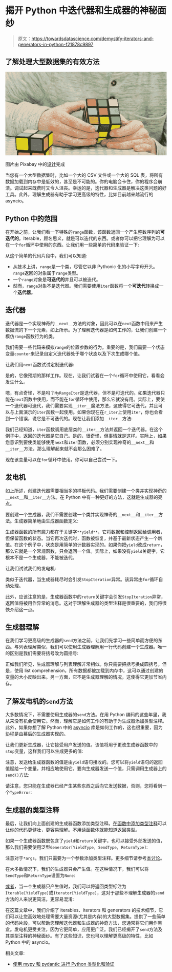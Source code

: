 # 揭开 Python 中迭代器和生成器的神秘面纱

> 原文：<https://towardsdatascience.com/demystify-iterators-and-generators-in-python-f21878c9897>

## 了解处理大型数据集的有效方法

![](img/1cd3f689abc22407266ffff0161174e3.png)

图片由 Pixabay 中的[设计](https://pixabay.com/photos/magic-cube-patience-tricky-hobby-1976725/)完成

当您有一个大型数据集时，比如一个大的 CSV 文件或一个大的 SQL 表，将所有数据加载到内存中是低效的，甚至是不可能的。你的电脑会卡住，你的程序会崩溃。调试起来既费时又令人沮丧。幸运的是，迭代器和生成器是解决这类问题的好工具。此外，理解生成器有助于学习更高级的特性，比如目前越来越流行的 asyncio。

## Python 中的范围

在开始之前，让我们看一下特殊的`range`函数，该函数返回一个产生整数序列的**可迭代的**。Iterable，顾名思义，就是可以迭代的东西。或者你可以把它理解为可以在一个`for`循环中使用的东西。让我们用一些简单的代码来验证一下:

从这个简单的代码片段中，我们可以知道:

*   从技术上讲，`range`是一个类，尽管它以非 Pythonic 化的小写字母开头。`range`返回的对象属于`range`类型。
*   一个`range`对象是**可迭代的**并且可以被迭代。
*   然而，`range`对象不是迭代器。我们需要使用`iter`函数将一个**可迭代**转换成一个**迭代器**。

## 迭代器

迭代器是一个实现神奇的`__next__`方法的对象，因此可以在`next`函数中用来产生数据流的下一个元素，如上所示。为了理解迭代器是如何工作的，让我们创建一个模仿`range`函数行为的类。

我们需要一些代码来模拟`range`的位置参数的行为。重要的是，我们需要一个状态变量`counter`来记录自定义迭代器处于哪个状态以及下次生成哪个值。

让我们用`next`函数试试定制迭代器:

是的，它像预期的那样工作。现在，让我们试着在一个`for`循环中使用它，看看会发生什么。

嗯，有点奇怪，不是吗？`MyRangeIter`是迭代器，但不是可迭代的。如果迭代器只能在`next`函数中使用，而不能在`for`循环中使用，那么它就没有用。实际上，要使一个迭代器可迭代，我们需要实现`__iter__`魔法方法，这使得它可迭代，并且可以与上面演示的`iter`函数一起使用。如果你现在在`r_iter`上使用`iter`，你也会看到一个错误，说它是不可迭代的。现在让我们添加`__iter__`方法:

我们已经知道，`iter`函数调用底层类的`__iter__`方法并返回一个迭代器。在这个例子中，返回的迭代器是它自己。是的，很奇怪，但事情就是这样。实际上，如果您意识到要使类能够使用`next`和`iter`函数，必须分别实现神奇的`__next__`和`__iter__`方法，那么理解起来就不会那么困难了。

现在该变量可以在`for`循环中使用。你可以自己尝试一下。

## 发电机

如上所述，创建迭代器需要相当多的样板代码。我们需要创建一个类并实现神奇的`__next__`和`__iter__`方法。在 Python 中有一种更好的方法，这就是生成器的亮点。

要创建一个生成器，我们不需要创建一个类并实现神奇的`__next__`和`__iter__`方法。生成器简单地由生成器函数定义:

生成器函数的所有魔力都在于关键字`**yield**`，它将数据和控制返回给调用者，但保留函数的状态。当它再次迭代时，函数被恢复，并基于最新状态产生一个新值。在这个例子中，状态是用简单的计数器实现的。如果你把`yield`改成`return`，那么它就是一个常规函数，只会返回一个值。实际上，如果没有`yield`关键字，它根本不是一个生成器，不能被迭代。

让我们试试我们的发电机:

类似于迭代器，当生成器耗尽时会引发`StopIteration`异常。该异常由`for`循环自动处理。

此外，应该注意的是，生成器函数中的`return`关键字会引发`StopIteration`异常，返回值将被用作异常的消息。这对于理解生成器的类型注释是很重要的，我们将很快介绍这一点。

## 生成器理解

在我们学习更高级的生成器的`send`方法之前，让我们先学习一些简单而方便的东西。与列表理解类似，我们可以使用生成器理解用一行代码创建一个生成器。唯一的区别是我们需要将括号改为圆括号:

正如我们所见，生成器理解与列表理解非常相似。你只需要把括号换成圆括号。但是，使用 list comprehension，所有数据都被加载到内存中，这可以通过创建的变量的大小反映出来。另一方面，它不是生成器理解的情况，这使得它更加节省内存。

## 了解发电机的`send`方法

大多数情况下，不需要使用生成器的`send`方法。在用 Python 编码的这些年里，我从来没有机会使用它。然而，理解它是如何工作的有助于为生成器添加类型注释。此外，如果你想了解 Python 中的 [asyncio](https://docs.python.org/3/library/asyncio.html) 库是如何工作的，这也很重要，因为[协程](https://peps.python.org/pep-0342/)是由幕后的生成器实现的。

让我们更新生成器，让它接受用户发送的值。该值将用于更改生成器函数中的`stop`变量，这样我们可以生成更多的值:

注意，发送给生成器函数的值是由`yield`语句接收的。您可以将`yield`语句的返回值赋给一个变量，并相应地使用它。要向生成器发送一个值，只需调用生成器上的`send()`方法:

请注意，您只能在生成器已经产生某些东西之后向它发送数据，否则，您将看到一个`TypeError`:

## 生成器的类型注释

最后，让我们向上面创建的生成器函数添加类型注释。[在函数中添加类型注释](https://lynn-kwong.medium.com/python-typing-and-validation-with-mypy-and-pydantic-a2563d67e6d)可以让你的代码更健壮，更容易理解。不用读函数体就能知道返回类型。

如果一个生成器函数既包含了`yield`和`return`关键字，也可以接受外部发送的值，那么我们需要使用泛型`Generator[YieldType, SendType, ReturnType]`:

注意对于`*args`，我们只需要为一个参数添加类型注释。更多细节请参考[本讨论](https://stackoverflow.com/questions/37031928/type-annotations-for-args-and-kwargs)。

在大多数情况下，我们的生成器只会产生值。在这种情况下，我们可以将`SendType`和`ReturnType`设置为`None`:

[或者](https://docs.python.org/3.6/library/typing.html#typing.Generator)，当一个生成器只产生值时，我们可以将返回类型标注为`Iterable[YieldType]`或`Iterator[YieldType]`，这对于那些不理解生成器的`send`方法的人来说更简洁，更容易混淆:

在这篇文章中，我们介绍了 iterables、iterators 和 generators 的技术细节，它们可以让您高效地处理需要大量资源(尤其是内存)的大型数据集。提供了一些简单的代码片段，可以帮助您理解迭代器和生成器的神奇方法，您通常将它们用作黑盒。发电机更受关注，因为它更简单，应用更广泛。我们已经揭开了`send`方法及其类型注释的神秘面纱。有了这些知识，您也可以理解更高级的特性，比如 Python 中的 asyncio。

相关文章:

*   [使用 mypy 和 pydantic 进行 Python 类型化和验证](https://lynn-kwong.medium.com/python-typing-and-validation-with-mypy-and-pydantic-a2563d67e6d)